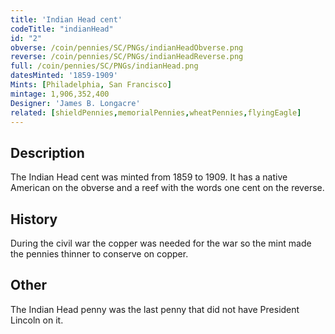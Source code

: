 ```yaml
---
title: 'Indian Head cent'
codeTitle: "indianHead"
id: "2"
obverse: /coin/pennies/SC/PNGs/indianHeadObverse.png
reverse: /coin/pennies/SC/PNGs/indianHeadReverse.png
full: /coin/pennies/SC/PNGs/indianHead.png
datesMinted: '1859-1909'
Mints: [Philadelphia, San Francisco]
mintage: 1,906,352,400
Designer: 'James B. Longacre'
related: [shieldPennies,memorialPennies,wheatPennies,flyingEagle]
---
```


## Description

The Indian Head cent was minted from 1859 to 1909. It has a native American on the obverse and a reef with the words one cent on the reverse.

## History

During the civil war the copper was needed for the war so the mint made the pennies thinner to conserve on copper.

## Other

The Indian Head penny was the last penny that did not have President Lincoln on it.
